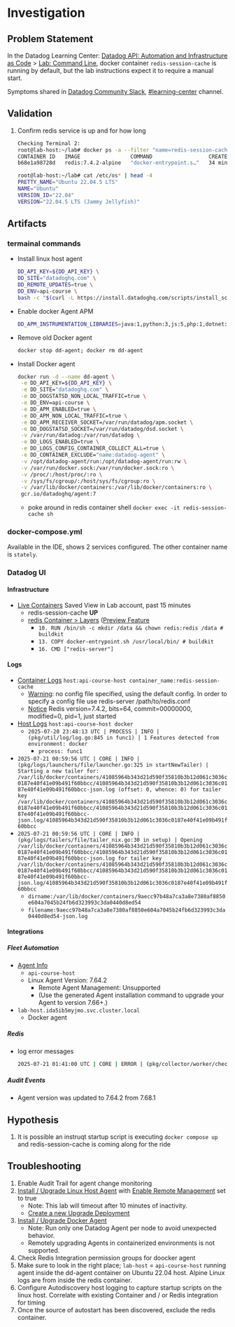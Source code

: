 # Investigation

## Problem Statement

In the Datadog Learning Center: [Datadog API: Automation and Infrastructure as Code](https://learn.datadoghq.com/courses/dd-api-automation-iac) > [Lab: Command Line](https://learn.datadoghq.com/courses/take/dd-api-automation-iac/texts/35844608-lab-command-line),
docker container `redis-session-cache` is running by default, but the lab instructions expect it to require a manual start.

Symptoms shared in [Datadog Community Slack](https://chat.datadoghq.com/), [#learning-center](https://datadoghq.slack.com/archives/CAN0MS5K6/p1752946866940809) channel.

## Validation

1. Confirm redis service is up and for how long
   ```bash
   Checking Terminal 2:
   root@lab-host:~/lab# docker ps -a --filter "name=redis-session-cache"
   CONTAINER ID   IMAGE                COMMAND                  CREATED          STATUS          PORTS      NAMES
   b68e1a98728d   redis:7.4.2-alpine   "docker-entrypoint.s…"   34 minutes ago   Up 34 minutes   6379/tcp   redis-session-cache

   root@lab-host:~/lab# cat /etc/os* | head -4
   PRETTY_NAME="Ubuntu 22.04.5 LTS"
   NAME="Ubuntu"
   VERSION_ID="22.04"
   VERSION="22.04.5 LTS (Jammy Jellyfish)"
   ```

## Artifacts

### termainal commands

- Install linux host agent
  ```bash
  DD_API_KEY=${DD_API_KEY} \
  DD_SITE="datadoghq.com" \
  DD_REMOTE_UPDATES=true \
  DD_ENV=api-course \
  bash -c "$(curl -L https://install.datadoghq.com/scripts/install_script_agent7.sh)"
  ```
- Enable docker Agent APM
  ```bash
  DD_APM_INSTRUMENTATION_LIBRARIES=java:1,python:3,js:5,php:1,dotnet:3 DD_APM_INSTRUMENTATION_ENABLED=docker DD_NO_AGENT_INSTALL=true bash -c "$(curl -L https://install.datadoghq.com/scripts/install_script_agent7.sh)"
  ```
- Remove old Docker agent
  ```bash
  docker stop dd-agent; docker rm dd-agent
  ```
- Install Docker agent
  ```bash
  docker run -d --name dd-agent \
   -e DD_API_KEY=${DD_API_KEY} \
   -e DD_SITE="datadoghq.com" \
   -e DD_DOGSTATSD_NON_LOCAL_TRAFFIC=true \
   -e DD_ENV=api-course \
   -e DD_APM_ENABLED=true \
   -e DD_APM_NON_LOCAL_TRAFFIC=true \
   -e DD_APM_RECEIVER_SOCKET=/var/run/datadog/apm.socket \
   -e DD_DOGSTATSD_SOCKET=/var/run/datadog/dsd.socket \
   -v /var/run/datadog:/var/run/datadog \
   -e DD_LOGS_ENABLED=true \
   -e DD_LOGS_CONFIG_CONTAINER_COLLECT_ALL=true \
   -e DD_CONTAINER_EXCLUDE="name:datadog-agent" \
   -v /opt/datadog-agent/run:/opt/datadog-agent/run:rw \
   -v /var/run/docker.sock:/var/run/docker.sock:ro \
   -v /proc/:/host/proc/:ro \
   -v /sys/fs/cgroup/:/host/sys/fs/cgroup:ro \
   -v /var/lib/docker/containers:/var/lib/docker/containers:ro \
   gcr.io/datadoghq/agent:7
  ```

  - poke around in redis container shell
    `docker exec -it redis-session-cache sh`
  
### docker-compose.yml 

Available in the IDE, shows 2 services configured. The other container name is `stately`.

### Datadog UI

#### Infrastructure

- [Live Containers](https://app.datadoghq.com/containers?saved-view-id=3663776) Saved View in Lab account, past 15 minutes
  - redis-session-cache **UP**
  - [redis Container > Layers](https://app.datadoghq.com/container-images?query=&inspect=redis%40sha256%3A02419de7eddf55aa5bcf49efb74e88fa8d931b4d77c07eff8a6b2144472b6952&multiArchFilter=amd64%2Flinux&panelTab=layers) ([Preview Feature](https://www.datadoghq.com/blog/missing-container-metadata/)
    - `10. RUN /bin/sh -c mkdir /data && chown redis:redis /data # buildkit`
    - `13. COPY docker-entrypoint.sh /usr/local/bin/ # buildkit`
    - `16. CMD ["redis-server"]`

#### Logs

- [Container Logs](https://app.datadoghq.com/logs?saved-view-id=3663810) `host:api-course-host container_name:redis-session-cache`
  - [Warning](https://app.datadoghq.com/logs?query=host%3Aapi-course-host%20container_name%3Aredis-session-cache&agg_m=count&agg_m_source=base&agg_q=source&agg_q_source=base&agg_t=count&cols=host%2Cservice&event=AwAAAZgqPOjG-83npQAAABhBWmdxUFJkZUFBQ0ZnWlJvRTJnRThRRXIAAAAkZjE5ODJhNDItNjgxNy00MWRjLTgyMTMtNTQzMzVhMTY2YTFkAAAB8A&fromUser=true&messageDisplay=inline&refresh_mode=sliding&saved-view-id=3663810&storage=hot&stream_sort=time%2Cdesc&top_n=10&top_o=top&viz=stream&x_missing=true&from_ts=1753054721244&to_ts=1753055621244&live=true): no config file specified, using the default config. In order to specify a config file use redis-server /path/to/redis.conf
  - [Notice](https://app.datadoghq.com/logs?query=container_id%3Aae53c4066f561cb95ad1f2d2ba7f5cc5bef305a8d288fed139023ea1c672260e&agg_m=count&agg_m_source=base&agg_t=count&cols=host%2Cservice&event=AwAAAZgqPOjG-83npAAAABhBWmdxUFJkZUFBQ0ZnWlJvRTJnRThRRXEAAAAkZjE5ODJhNDItNjgxNy00MWRjLTgyMTMtNTQzMzVhMTY2YTFkAAAB7Q&fromUser=true&messageDisplay=inline&refresh_mode=sliding&storage=hot&stream_sort=desc&viz=stream&from_ts=1753054582953&to_ts=1753055482953&live=true) Redis version=7.4.2, bits=64, commit=00000000, modified=0, pid=1, just started
- [Host Logs](https://app.datadoghq.com/logs?saved-view-id=3663814)  `host:api-course-host docker`
  - `2025-07-20 23:48:13 UTC | PROCESS | INFO | (pkg/util/log/log.go:845 in func1) | 1 Features detected from environment: docker`
    - `process: func1`
 - `2025-07-21 00:59:56 UTC | CORE | INFO | (pkg/logs/launchers/file/launcher.go:325 in startNewTailer) | Starting a new tailer for: /var/lib/docker/containers/41085964b343d21d590f35810b3b12d061c3036c0187e40f41e09b491f60bbcc/41085964b343d21d590f35810b3b12d061c3036c0187e40f41e09b491f60bbcc-json.log (offset: 0, whence: 0) for tailer key /var/lib/docker/containers/41085964b343d21d590f35810b3b12d061c3036c0187e40f41e09b491f60bbcc/41085964b343d21d590f35810b3b12d061c3036c0187e40f41e09b491f60bbcc-json.log/41085964b343d21d590f35810b3b12d061c3036c0187e40f41e09b491f60bbcc`
 - `2025-07-21 00:59:56 UTC | CORE | INFO | (pkg/logs/tailers/file/tailer_nix.go:30 in setup) | Opening /var/lib/docker/containers/41085964b343d21d590f35810b3b12d061c3036c0187e40f41e09b491f60bbcc/41085964b343d21d590f35810b3b12d061c3036c0187e40f41e09b491f60bbcc-json.log for tailer key /var/lib/docker/containers/41085964b343d21d590f35810b3b12d061c3036c0187e40f41e09b491f60bbcc/41085964b343d21d590f35810b3b12d061c3036c0187e40f41e09b491f60bbcc-json.log/41085964b343d21d590f35810b3b12d061c3036c0187e40f41e09b491f60bbcc`
   - `dirname:/var/lib/docker/containers/9aecc97b48a7ca3a8e7380af8850e604a7045b24fb6d323993c3da0440d8ed54`
   - `filename:9aecc97b48a7ca3a8e7380af8850e604a7045b24fb6d323993c3da0440d8ed54-json.log`

#### Integrations

##### Fleet Automation

- [Agent Info](https://app.datadoghq.com/fleet?query=api-course-host&sp=%5B%7B%22p%22%3A%7B%22agentKey%22%3A%22f4217785fd2dbfcd067dab235f1e3713%22%2C%22tab%22%3A%22info%22%7D%2C%22i%22%3A%22fleet_agent-details%22%7D%5D)
  - `api-course-host`
  - Linux Agent Version: 7.64.2
    - Remote Agent Management: Unsupported
    - (Use the generated Agent installation command to upgrade your Agent to version 7.66+.)
 - `lab-host.ida5ib5myjmo.svc.cluster.local`
   - Docker agent
    
##### Redis

- log error messages
  ```bash
  2025-07-21 01:41:00 UTC | CORE | ERROR | (pkg/collector/worker/check_logger.go:71 in Error) | check:redisdb | Error running check: [{"message":"Timeout connecting to server","traceback":"Traceback (most recent call last): 
  ```


##### Audit Events

- Agent version was updated to 7.64.2 from 7.68.1

## Hypothesis

1. It is possible an instruqt startup script is executing `docker compose up` and redis-session-cache is coming along for the ride

## Troubleshooting

1. Enable Audit Trail for agent change monitoring
2. [Install / Upgrade Linux Host Agent](https://app.datadoghq.com/fleet/install-agent/latest?platform=linux) with [Enable Remote Management](https://docs.datadoghq.com/agent/fleet_automation/remote_management/#setup) set to true
   - Note: This lab will timeout after 10 minutes of inactivity.
   - [Create a new Upgrade Deployment](https://app.datadoghq.com/fleet/create-upgrade-deployment?from=%2Ffleet%2Fagent-upgrades)
3. [Install / Upgrade Docker Agent](https://docs.datadoghq.com/containers/docker/?tab=standard)
   - Note: Run only one Datadog Agent per node to avoid unexpected behavior.
   - Remotely upgrading Agents in containerized environments is not supported.
4. Check Redis Integration permission groups for doocker agent
5. Make sure to look in the right place; `lab-host` = `api-course-host` running agent inside the dd-agent container on Ubuntu 22.04 host. Alpine Linux logs are from inside the redis container.
6. Configure Autodiscovery host logging to capture startup scripts on the linux host. Correlate with existing Container and / or Redis integration for timing
7. Once the source of autostart has been discovered, exclude the redis container.
